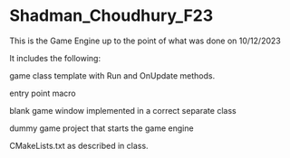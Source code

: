 # Shadman_Choudhury_F23

This is the Game Engine up to the point of what was done on 10/12/2023

It includes the following:

  game class template with Run and OnUpdate methods.

  entry point macro

  blank game window implemented in a correct separate class

  dummy game project that starts the game engine

  CMakeLists.txt as described in class.
